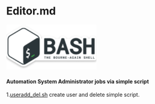 # Editor.md
![](https://github.com/chsnv/Bash_Script/blob/main/img/bash.png)
#### Automation System Administrator jobs via simple script

1.[useradd_del.sh](https://github.com/chsnv/Bash_Script/blob/main/scripts/useradd_del.sh "useradd_del.sh") create user and delete simple script.



